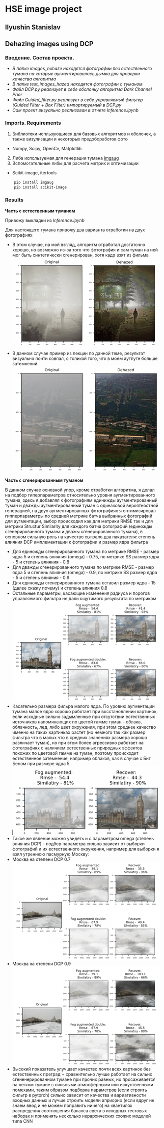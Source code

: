 # HSE image project

## Ilyushin Stanislav
## Dehazing images using DCP

### Введение. Состав проекта.

* _В папке images_nohaze находятся фотографии без естественного тумана на которые аугментировалась дымка для проверки качества алгоритма_
* _В папке test_images_hazed находятся фотографии с туманом_
* _Файл DCP.py реализует в себе оболочку алгоритма Dark Channel Prior_
* _Файл Guided_filter.py реализует в себе управляемый фильтер (Guided Filter + Box Filter) импортируемый в DCP.py_
* _Сам проект визуально реализован в отчете Inference.ipynb_

### Imports. Requirements

1. Библиотеки испльзующиеся для базовых алгоритмов и оболочек, а также визулизации и некоторых предобоработок фото
  * Numpy, Scipy, OpenCv, Matplotlib
2. Либа используемая для генерации тумана [imgaug](https://imgaug.readthedocs.io/en/latest/)
3. Вспомогательные либы для расчета метрик и оптимизации
  * Scikit-image, itertools
```Bash
    pip install imgaug
    pip install scikit-image
```

### Results

**Часть с естественным туманом**

Привожу выкладки из *Inference.ipynb* 

Для настоящего тумана привожу два варианта отработки на двух фотографиях
 
* В этом случае, на мой взгляд, алгоритм отработал достаточно хорошо, но возможно из-за того что фотография и сам туман на ней мог быть синтетически сгенерирован, хотя кадр взят из фильма ![Первый пример](output_pics/Out_haze.png)
* В данном случае пример из лекции по данной теме, результат визуально почти совпал, с толикой того, что в моем аутпуте больше затемнений ![Второй пример](output_pics/Out_haze_1.png)

**Часть с сгенерированным туманом**

В данном случае основной упор, кроме отработки алгоритма, я делал на подбор гиперпараметров относительно уровня аугментированного тумана, здесь я добавлял к фотографиям единижды аугментированный туман и дважды аугментированный туман с одинаковой вероятностной генерацией, на двух аугментированных фотографиях я оптимизировал гипперпараметры по средней метрике батча выбранных фотографий для аугментации, выбор происходил как для метрики RMSE так и для метрики Structur Similarity для каждого батча фотографий (единожды сгенерированного тумана и дважы сгенерированного тумана), в основном сильную роль на качество сыграло два паказателя: степень влияния DCP имплементации к фотографии и размер ядра фильтра
* Для единожды сгенерированного тумана по метрике RMSE - размер ядра 5 и степень влияния (omega) - 0.75, по метрике SS размер ядра - 5 и степень влияния - 0.8
* Для дважды сгенерированного тумана по метрике RMSE - размер ядра 5 и степень влияния (omega) - 0.9, по метрике SS размер ядра - 5 и степень влияния - 0.9
* Для единожды сгенерированного тумана оставил размер ядра - 15 (далее скажу почему) и степень влияния 0.8
* Остальные параметры, касающие изменения радиуса и порогов управляемого фильтра не дали ощутимого результата по метрикам
![Первый отработки и сравнения](output_pics/Out_haze_aug.png)
* Касательно размера фильра малого ядра. По уровню аугментации тумана малое ядро хорошо работает при восстановлении картинок, если исходные сильно задымленные при отсутствии естественных источников напоминающих по цветой гамме туман - облака, облачность, лед, либо цвет окружения, при этом среднее качество именно на таких картинках растет (но немного так как размер фильтра что в малых что в средних значениях размера хорошо различает туман), но при этом более агрессивно работает на фотографиях с наличием естественных природных эффектов похожих по цветовой гамме на туман, поэтому происходит естественное затемнение, например облаков, как в случае с Биг Беном при размере ядра 5 
![Пример](output_pics/Out_haze_aug_1.png)
* Такое же явление можно увидеть и с параметром omega (степень влияния DCP) - подбор параметра сильно зависит от выборки фотографий и их естественного окружения, например для выборки я взял утреннюю пасмурную Москву:
* Москва на степени DCP 0.7 ![Пример](output_pics/moscow_07.png)
* Москва на степени DCP 0.9 ![Пример](output_pics/moscow_09.png)
* Высокий показатель улучшает качество почти всех картинок без естественных преград + сравнительно лучше работает на сильно сгененерированном тумане при прочих равных, но просаживается на легком тумане с сильными атмосферными или искуственными помехами, таким образом подборка параметров (если строить фильтр в pytorch) сильно зависит от качества и вариативности входных данных и лучше строить модели априорно (если вдруг не знаем ввод и не можем поправить ничего) на квантилях распредения соотношения баланса света в исходных тестовых наборах и применять несколько иерархических схожих моделей типа CNN
